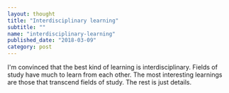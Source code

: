 ```yaml
---
layout: thought
title: "Interdisciplinary learning"
subtitle: ""
name: "interdisciplinary-learning"
published_date: "2018-03-09"
category: post
---
```


I'm convinced that the best kind of learning is interdisciplinary. Fields of
study have much to learn from each other. The most interesting learnings
are those that transcend fields of study. The rest is just details.

